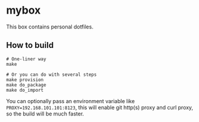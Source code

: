 # mybox

This box contains personal dotfiles.

## How to build

```
# One-liner way
make

# Or you can do with several steps
make provision
make do_package
make do_import
```

You can optionally pass an environment variable like `PROXY=192.168.101.101:8123`, this
will enable git http(s) proxy and curl proxy, so the build will be much faster.
